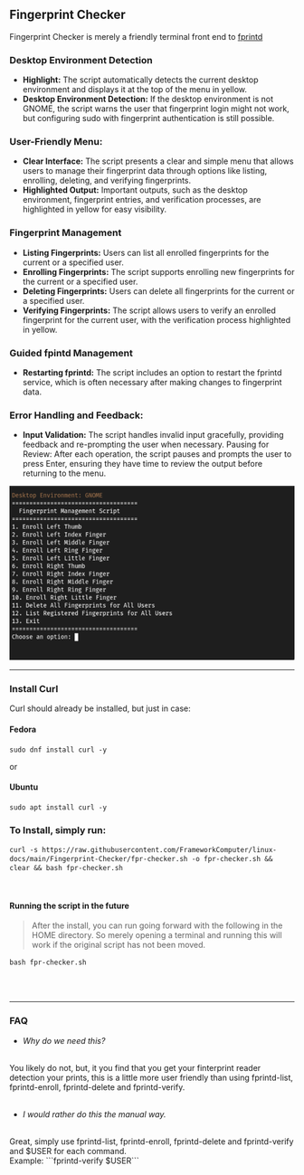 ## Fingerprint Checker

Fingerprint Checker is merely a friendly terminal front end to [fprintd](https://fprint.freedesktop.org/)

### Desktop Environment Detection

- **Highlight:** The script automatically detects the current desktop environment and displays it at the top of the menu in yellow.
- **Desktop Environment Detection:** If the desktop environment is not GNOME, the script warns the user that fingerprint login might not work, but configuring sudo with fingerprint authentication is still possible.

### User-Friendly Menu:

- **Clear Interface:** The script presents a clear and simple menu that allows users to manage their fingerprint data through options like listing, enrolling, deleting, and verifying fingerprints.
- **Highlighted Output:** Important outputs, such as the desktop environment, fingerprint entries, and verification processes, are highlighted in yellow for easy visibility.

### Fingerprint Management

- **Listing Fingerprints:** Users can list all enrolled fingerprints for the current or a specified user.
- **Enrolling Fingerprints:** The script supports enrolling new fingerprints for the current or a specified user.
- **Deleting Fingerprints:** Users can delete all fingerprints for the current or a specified user.
- **Verifying Fingerprints:** The script allows users to verify an enrolled fingerprint for the current user, with the verification process highlighted in yellow.

### Guided fpintd Management

- **Restarting fprintd:** The script includes an option to restart the fprintd service, which is often necessary after making changes to fingerprint data.

### Error Handling and Feedback:

- **Input Validation:** The script handles invalid input gracefully, providing feedback and re-prompting the user when necessary.
Pausing for Review: After each operation, the script pauses and prompts the user to press Enter, ensuring they have time to review the output before returning to the menu.

![Fingerprint Checker](https://raw.githubusercontent.com/FrameworkComputer/linux-docs/main/Fingerprint-Checker/images/checker.png)

-------------------------------------------------------------

### Install Curl

Curl should already be installed, but just in case:

#### Fedora
```
sudo dnf install curl -y
```

or

#### Ubuntu
```
sudo apt install curl -y
```

### To Install, simply run:

```
curl -s https://raw.githubusercontent.com/FrameworkComputer/linux-docs/main/Fingerprint-Checker/fpr-checker.sh -o fpr-checker.sh && clear && bash fpr-checker.sh
```

<br />

#### Running the script in the future

>After the install, you can run going forward with the following in the HOME directory. So merely opening a terminal and running this will work if the original script has not been moved.<br />

```
bash fpr-checker.sh
```

<br /><br />

-------------------------------------------------------------

### FAQ

- _Why do we need this?_

<br />
You likely do not, but, it you find that you get your finterprint reader detection your prints, this is a little more user friendly than using fprintd-list, fprintd-enroll, fprintd-delete and fprintd-verify.
<br /><br />

- _I would rather do this the manual way._

<br />
Great, simply use fprintd-list, fprintd-enroll, fprintd-delete and fprintd-verify and $USER for each command.
<br />
Example: ```fprintd-verify $USER```

